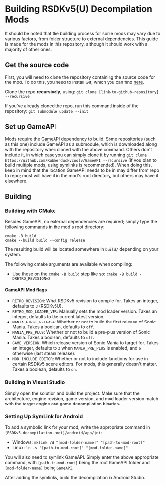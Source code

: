 # Building RSDKv5(U) Decompilation Mods
It should be noted that the building process for some mods may vary due to various factors, from folder structure to external dependencies. This guide is made for the mods in this repository, although it should work with a majority of other ones.

## Get the source code
First, you will need to clone the repository containing the source code for the mod. To do this, you need to install Git, which you can find [here](https://git-scm.com/downloads).

Clone the repo **recursively**, using:
`git clone [link-to-github-repository] --recursive`

If you've already cloned the repo, run this command inside of the repository:
```git submodule update --init```

## Set up GameAPI
Mods require the [GameAPI](https://github.com/Rubberduckycooly/GameAPI) dependency to build.
Some repositories (such as this one) include GameAPI as a submodule, which is downloaded along with the repository when cloned with the above command. Others don't include it, in which case you can simply clone it by running `git clone https://github.com/Rubberduckycooly/GameAPI --recursive` (if you plan to build multiple mods, using symlinks is recommended). When doing this, keep in mind that the location GameAPI needs to be in may differ from repo to repo; most will have it in the mod's root directory, but others may have it elsewhere.

## Building

### Building with CMake
Besides GameAPI, no external dependencies are required; simply type the following commands in the mod's root directory:
```
cmake -B build
cmake --build build --config release
```

The resulting build will be located somewhere in `build/` depending on your system.

The following cmake arguments are available when compiling:
- Use these on the `cmake -B build` step like so: `cmake -B build -DRETRO_REVISION=2`

#### GameAPI Mod flags
- `RETRO_REVISION`: What RSDKv5 revision to compile for. Takes an integer, defaults to `3` (RSDKv5U).
- `RETRO_MOD_LOADER_VER`: Manually sets the mod loader version. Takes an integer, defaults to the current latest version.
- `MANIA_FIRST_RELEASE`: Whether or not to build the first release of Sonic Mania. Takes a boolean, defaults to `off`.
- `MANIA_PRE_PLUS`: Whether or not to build a pre-plus version of Sonic Mania. Takes a boolean, defaults to `off`.
- `GAME_VERSION`: Which release version of Sonic Mania to target for. Takes an integer, defaults to `3` when `MANIA_PRE_PLUS` is enabled, and `6` otherwise (last steam release).
- `MOD_INCLUDE_EDITOR`: Whether or not to include functions for use in certain RSDKv5 scene editors. For mods, this generally doesn't matter. Takes a boolean, defaults to `on`.

### Building in Visual Studio
Simply open the solution and build the project. Make sure that the architecture, engine revision, game version, and mod loader version match with the target engine and game decompilation binaries.

### Setting Up SymLink for Android
To add a symbolic link for your mod, write the appropriate command in `[RSDKv5-decompilation-root]/android/app/jni`:
  * Windows: `mklink /d "[mod-folder-name]" "[path-to-mod-root]"`
  * Linux: `ln -s "[path-to-mod-root]" "[mod-folder-name]"`

You will also need to symlink GameAPI. Simply enter the above appropriate command, with `[path-to-mod-root]` being the root GameAPI folder and `[mod-folder-name]` being `GameAPI`.

After adding the symlinks, build the decompilation in Android Studio.
